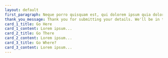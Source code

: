 ```yaml
---
layout: default
first_paragraph: Neque porro quisquam est, qui dolorem ipsum quia dolor sit amet, consectetur, adipisci velit, sed quia non numquam eius modi tempora incidunt ut labore et dolore magnam aliquam quaerat voluptatem. Ut enim ad minima veniam, quis nostrum exercitationem ullam corporis suscipit laboriosam, nisi ut aliquid ex ea commodi consequatur?
thank_you_message: Thank you for submitting your details. We'll be in touch shortly!
card_1_title: Go Here
card_1_content: Lorem ipsum...
card_2_title: Go There
card_2_content: Lorem ipsum...
card_3_title: Go Where?
card_3_content: Lorem ipsum...
---
```

